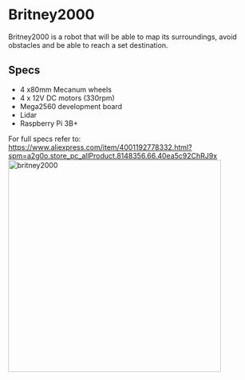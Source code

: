 # Britney2000
Britney2000 is a robot that will be able to map its surroundings, avoid obstacles and be able to reach a set destination.
## Specs

- 4 x80mm Mecanum wheels 
- 4 x 12V DC motors (330rpm)
- Mega2560 development board
- Lidar
- Raspberry Pi 3B+

For full specs refer to: 
https://www.aliexpress.com/item/4001192778332.html?spm=a2g0o.store_pc_allProduct.8148356.66.40ea5c92ChRJ9x
<img width="426" alt="britney2000" src="https://user-images.githubusercontent.com/10591847/155256490-ec4ecbfe-62fb-44a1-8eff-c07f70f20846.png">
